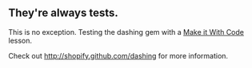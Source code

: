 ## They're always tests.

This is no exception. Testing the dashing gem with a [Make it With Code](https://www.makeitwithcode.com/) lesson.

Check out http://shopify.github.com/dashing for more information.